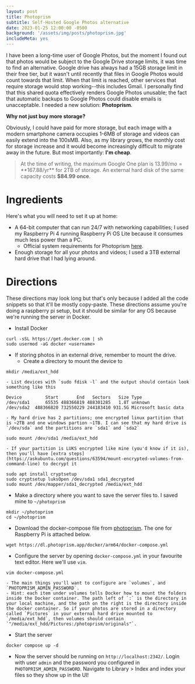```yaml
---
layout: post
title: Photoprism
subtitle: Self-Hosted Google Photos alternative
date: 2023-01-25 12:00:00 -0500
background: '/assets/img/posts/photoprism.jpg'
includeMeta: yes
---
```

I have been a long-time user of Google Photos, but the moment I found out that photos would be subject to the Google Drive storage limits, it was time to find an alternative. Google drive has always had a 15GB storage limit in their free tier, but it wasn't until recently that files in Google Photos would count towards that limit. When that limit is reached, other services that require storage would stop working--this includes Gmail. I personally find that this shared quota effectively renders Google Photos unusable; the fact that automatic backups to Google Photos could disable emails is unacceptable. I needed a new solution: **Photoprism**.

**Why not just buy more storage?**

Obviously, I could have paid for more storage, but each image with a modern smartphone camera occupies 1-6MB of storage and videos can easily extend into the 100sMB. Also, as my library grows, the monthly cost for storage increase and it would become increasingly difficult to migrate away in the future. But most importantly: **I'm cheap**.

> At the time of writing, the maximum Google One plan is $13.99/mo = **$167.88/yr** for 2TB of storage.
> An external hard disk of the same capacity costs **$84.99 once**.

# Ingredients
Here's what you will need to set it up at home:
- A 64-bit computer that can run 24/7 with networking capabilities; I used my Raspberry Pi 4 running Raspberry Pi OS Lite because it consumes much less power than a PC.
    - Official system requirements for Photoprism [here](https://docs.photoprism.app/getting-started/#system-requirements).
- Enough storage for all your photos and videos; I used a 3TB external hard drive that I had lying around.

# Directions
These directions may look long but that's only because I added all the code snippets so that it'll be mostly copy-paste. These directions assume you're doing a raspberry pi setup, but it should be similar for any OS because we're running the server in Docker.
- Install Docker
```
curl -sSL https://get.docker.com | sh
sudo usermod -aG docker <username>
```
- If storing photos in an external drive, remember to mount the drive.
    - Create a directory to mount the device to
```
mkdir /media/ext_hdd
```
    - List devices with `sudo fdisk -l` and the output should contain look something like this
```
Device         Start       End   Sectors   Size Type
/dev/sda1      65535 488366819 488301285   1.8T unknown
/dev/sda2  488366820 732550229 244183410 931.5G Microsoft basic data
```
    - My hard drive has 2 partitions; one encrypted linux partition that is ~2TB and one windows partion ~1TB. I can see that my hard drive is `/dev/sda` and the partitions are `sda1` and `sda2`
```
sudo mount /dev/sda1 /media/ext_hdd
```
    - If your partition is LUKS encrypted like mine (you'd know if it is), then you'll have [extra steps](https://askubuntu.com/questions/63594/mount-encrypted-volumes-from-command-line) to decrypt it
```
sudo apt install cryptsetup
sudo cryptsetup luksOpen /dev/sda1 sda1_decrypted
sudo mount /dev/mapper/sda1_decrypted /media/ext_hdd
```
- Make a directory where you want to save the server files to. I saved mine to `~/photoprism`
```
mkdir ~/photoprism
cd ~/photoprism
```
- Download the docker-compose file from [photoprism](https://docs.photoprism.app/getting-started/docker-compose/). The one for Raspberry Pi is attached below.
```
wget https://dl.photoprism.app/docker/arm64/docker-compose.yml
```
- Configure the server by opening `docker-compose.yml` in your favourite text editor. Here we'll use `vim`.
```
vim docker-compose.yml
```
    - The main things you'll want to configure are `volumes`, and `PHOTOPRISM_ADMIN_PASSWORD`.
    - Hint: each item under volumes tells Docker how to mount the folders inside the Docker container. The path left of `:` is the directory in your local machine, and the path on the right is the directory inside the docker container. So if your photos are stored in a directory called `Pictures` in your external hard drive mounted to `/media/ext_hdd`, then volumes should contain `"/media/ext_hdd/Pictures:/photoprism/originals"`.
- Start the server
```
docker compose up -d
```
- Now the server should be running on `http://localhost:2342/`. Login with user `admin` and the password you configured in `PHOTOPRISM_ADMIN_PASSWORD`. Navigate to Library > Index and index your files so they show up in the UI!